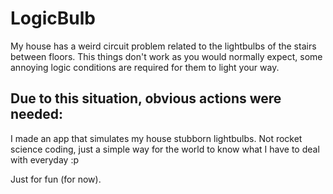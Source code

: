 # LogicBulb

My house has a weird circuit problem related to the lightbulbs of the stairs between floors. 
This things don't work as you would normally expect, some annoying logic conditions are required for them to light your way. 

## Due to this situation, obvious actions were needed:

I made an app that simulates my house stubborn lightbulbs.
Not rocket science coding, just a simple way for the world to know what I have to deal with everyday :p

Just for fun (for now).
